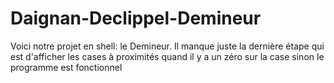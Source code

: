 # Daignan-Declippel-Demineur
Voici notre projet en shell: le Demineur.
Il manque juste la dernière étape qui est d'afficher les cases à proximités quand il y a un zéro sur la case
sinon le programme est fonctionnel
